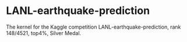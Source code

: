 # LANL-earthquake-prediction
The kernel for the Kaggle competition LANL-earthquake-prediction, rank 148/4521, top4%, Silver Medal.
